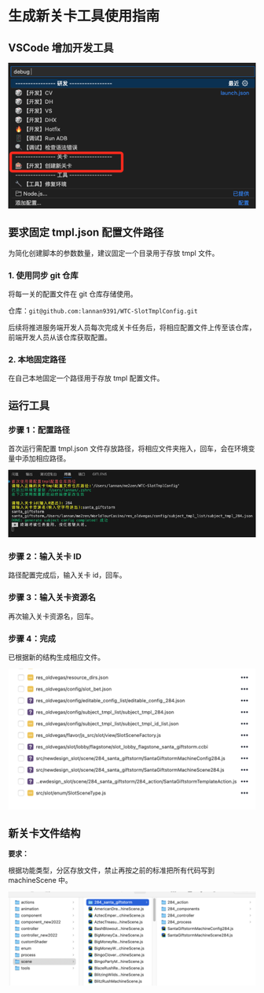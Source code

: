 # 生成新关卡工具使用指南

## VSCode 增加开发工具

![VSCode 开发工具配置界面](/assets/1760595754150_6b381915.png)

## 要求固定 tmpl.json 配置文件路径

为简化创建脚本的参数数量，建议固定一个目录用于存放 tmpl 文件。

### 1. 使用同步 git 仓库

将每一关的配置文件在 git 仓库存储使用。

仓库：`git@github.com:lannan9391/WTC-SlotTmplConfig.git`

后续将推进服务端开发人员每次完成关卡任务后，将相应配置文件上传至该仓库，前端开发人员从该仓库获取配置。

### 2. 本地固定路径

在自己本地固定一个路径用于存放 tmpl 配置文件。

## 运行工具

### 步骤 1：配置路径

首次运行需配置 tmpl.json 文件存放路径，将相应文件夹拖入，回车，会在环境变量中添加相应路径。

![配置 tmpl.json 路径](/assets/1760595754150_7163febf.png)

### 步骤 2：输入关卡 ID

路径配置完成后，输入关卡 id，回车。

### 步骤 3：输入关卡资源名

再次输入关卡资源名，回车。

### 步骤 4：完成

已根据新的结构生成相应文件。

![生成的文件结构](/assets/1760595754151_05b05e2d.png)

## 新关卡文件结构

**要求：**

根据功能类型，分区存放文件，禁止再按之前的标准把所有代码写到 machineScene 中。

![新关卡文件结构示意图](/assets/1760595754151_060c9619.png)
